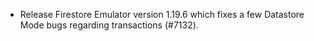 - Release Firestore Emulator version 1.19.6 which fixes a few Datastore Mode bugs regarding transactions (#7132).
